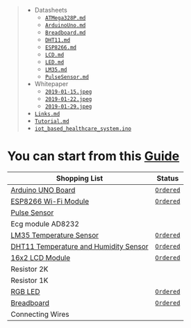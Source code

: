 
>  - Datasheets
>    - [`ATMega328P.md`](Project/Datasheets/ATMega328P.md)
>    - [`ArduinoUno.md`](Project/Datasheets/ArduinoUno.md)
>    - [`Breadboard.md`](Project/Datasheets/Breadboard.md)
>    - [`DHT11.md`](Project/Datasheets/DHT11.md)
>    - [`ESP8266.md`](Project/Datasheets/ESP8266.md)
>    - [`LCD.md`](Project/Datasheets/LCD.md)
>    - [`LED.md`](Project/Datasheets/LED.md)
>    - [`LM35.md`](Project/Datasheets/LM35.md)
>    - [`PulseSensor.md`](Project/Datasheets/PulseSensor.md)
>  - Whitepaper
>     - [`2019-01-15.jpeg`](Project/Whitepaper/2019-01-15.jpeg)
>     - [`2019-01-22.jpeg`](Project/Whitepaper/2019-01-22.jpeg)
>     - [`2019-01-29.jpeg`](Project/Whitepaper/2019-01-29.jpeg)
>   - [`Links.md`](Project/Links.md)
>   - [`Tutorial.md`](Project/Tutorial.md)
>   - [`iot_based_healthcare_system.ino`](Project/iot_based_healthcare_system.ino)

# You can start from this [Guide](Project/Tutorial.md)

| Shopping List | Status |
| ------------- | ------ |
| [Arduino UNO Board](Project/Datasheets/ArduinoUno.md) | [`Ordered`](https://saudi.souq.com/sa-en/arduino-uno-r3-6186780/i/) |
| [ESP8266 Wi-Fi Module](Project/Datasheets/ESP8266.md) | [`Ordered`](https://saudi.souq.com/sa-en/esp8266-%D9%82%D8%B7%D8%B9%D8%A9-%D9%88%D8%A7%D9%8A-%D9%81%D8%A7%D9%8A-%D9%84%D9%84%D9%88%D8%AD%D8%A7%D8%AA-%D8%A7%D9%84%D8%A7%D8%B1%D8%AF%D9%88%D9%8A%D9%86%D9%88-arduino-10640385/i/) |
| [Pulse Sensor](Project/Datasheets/PulseSensor.md) |  |
| Ecg module AD8232 |  |
| [LM35 Temperature Sensor](Project/Datasheets/LM35.md) | [`Ordered`](https://saudi.souq.com/sa-en/the-lm35-thermometer-is-compatible-with-the-arduino-22661296/i/) |
| [DHT11 Temperature and Humidity Sensor](Project/Datasheets/DHT11.md) | [`Ordered`](https://saudi.souq.com/sa-en/dht11-temperature-and-humidity-sensor-29887909/i/) |
| [16x2 LCD Module](Project/Datasheets/LCD.md) | [`Ordered`](https://saudi.souq.com/sa-en/lcd1602-blue-backlight-lcd-display-adapter-plate-for-arduino-12159357/i/) |
| Resistor 2K |  |
| Resistor 1K |  |
| [RGB LED](Project/Datasheets/LED.md) | [`Ordered`](https://saudi.souq.com/sa-en/rgb-led-for-arduino-raspberry-pi-22518541/i/) |
| [Breadboard](Project/Datasheets/Breadboard.md) | [`Ordered`](https://saudi.souq.com/sa-en/mini-400-points-solderless-bread-board-breadboard-arduino-raspberry-pi-11418473/i/) |
| Connecting Wires |  |
